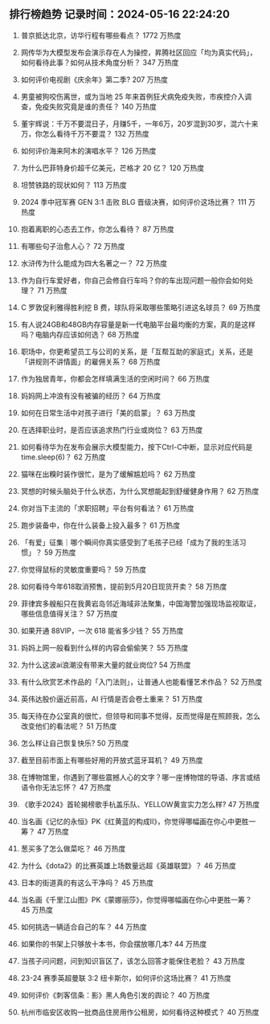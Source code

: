 
## 排行榜趋势 记录时间：2024-05-16 22:24:20
  
  1. 普京抵达北京，访华行程有哪些看点？ 1772 万热度
    
  2. 网传华为大模型发布会演示存在人为操控，昇腾社区回应「均为真实代码」，如何看待此事？如何从技术角度分析？ 347 万热度
    
  3. 如何评价电视剧《庆余年》第二季? 207 万热度
    
  4. 男童被狗咬伤离世，或为当地 25 年来首例狂犬病免疫失败，市疾控介入调查，免疫失败究竟是谁的责任？ 140 万热度
    
  5. 董宇辉说：千万不要混日子，月赚5千，一年6万，20岁混到30岁，混六十来万，你怎么看待千万不要混？ 132 万热度
    
  6. 如何评价海来阿木的演唱水平？ 126 万热度
    
  7. 为什么巴菲特身价超千亿美元，芒格才 20 亿？ 120 万热度
    
  8. 坦赞铁路的现状如何？ 113 万热度
    
  9. 2024 季中冠军赛 GEN 3:1 击败 BLG 晋级决赛，如何评价这场比赛？ 111 万热度
    
  10. 抱着离职的心态去工作，你怎么看待？ 87 万热度
    
  11. 有哪些句子治愈人心？ 72 万热度
    
  12. 水浒传为什么能成为四大名著之一？ 72 万热度
    
  13. 作为自行车爱好者，你自己会修自行车吗？你的车出现问题一般你会如何处理？ 71 万热度
    
  14. C 罗敦促利雅得胜利挖 B 费，球队将采取哪些策略引进这名球员？ 69 万热度
    
  15. 有人说24GB和48GB内存容量是新一代电脑平台最均衡的方案，真的是这样吗？电脑内存应该如何选？ 68 万热度
    
  16. 职场中，你更希望员工与公司的关系，是「互帮互助的家庭式」关系，还是「讲规则不讲情面」的雇佣关系？ 68 万热度
    
  17. 作为独居青年，你都会怎样填满生活的空闲时间？ 66 万热度
    
  18. 妈妈网上冲浪有没有被骗的经历？ 64 万热度
    
  19. 如何在日常生活中对孩子进行「美的启蒙」？ 63 万热度
    
  20. 在选择职业时，是否应该追求热门行业或岗位？ 63 万热度
    
  21. 如何看待华为在发布会展示大模型能力，按下Ctrl-C中断，显示对应代码是time.sleep(6)？ 62 万热度
    
  22. 猫咪在出糗时装作很忙，是为了缓解尴尬吗？ 62 万热度
    
  23. 冥想的时候头脑处于什么状态，为什么冥想能起到舒缓健身作用？ 62 万热度
    
  24. 你对当下主流的「求职招聘」平台有何看法？ 61 万热度
    
  25. 跑步装备中，你在什么装备上投入最多？ 61 万热度
    
  26. 「有爱」征集｜哪个瞬间你真实感受到了毛孩子已经「成为了我的生活习惯」？ 59 万热度
    
  27. 你觉得鼠标的灵敏度重要吗？ 59 万热度
    
  28. 如何看待今年618取消预售，提前到5月20日现货开卖？ 58 万热度
    
  29. 菲律宾多艘船只在我黄岩岛邻近海域非法聚集，中国海警加强现场监视取证，哪些信息值得关注？ 57 万热度
    
  30. 如果开通 88VIP，一次 618 能省多少钱？ 55 万热度
    
  31. 妈妈上网一般看到什么样的内容会偷偷笑？ 55 万热度
    
  32. 为什么这波ai浪潮没有带来大量的就业岗位? 54 万热度
    
  33. 有什么欣赏艺术作品的「入门法则」，让普通人也能看懂艺术作品？ 52 万热度
    
  34. 英伟达股价逼近前高，AI 行情是否会卷土重来？ 51 万热度
    
  35. 每天待在办公室真的很忙，但领导和同事不觉得，反而觉得是在照顾我，怎么改变他们的看法呢？ 51 万热度
    
  36. 怎么样让自己恢复快乐? 50 万热度
    
  37. 截至目前市面上有哪些好用的开放式蓝牙耳机？ 49 万热度
    
  38. 在博物馆里，你遇到了哪些震撼人心的文字？哪一座博物馆的导语、序言或结语令你无法忘怀？ 47 万热度
    
  39. 《歌手2024》首轮揭榜歌手杭盖乐队、YELLOW黄宣实力怎么样? 47 万热度
    
  40. 当名画《记忆的永恒》PK《红黄蓝的构成II》，你觉得哪幅画在你心中更胜一筹？ 47 万热度
    
  41. 葱买多了怎么做菜吃？ 46 万热度
    
  42. 为什么《dota2》的比赛英雄上场数量远超《英雄联盟》？ 46 万热度
    
  43. 日本的街道真的有这么干净吗？ 45 万热度
    
  44. 当名画《千里江山图》PK《蒙娜丽莎》，你觉得哪幅画在你心中更胜一筹？ 45 万热度
    
  45. 如何挑选一辆适合自己的车？ 44 万热度
    
  46. 如果你的书架上只够放十本书，你会摆放哪几本? 44 万热度
    
  47. 当孩子问问题，问到知识盲区了，该怎么回答才能保住老脸？ 43 万热度
    
  48. 23-24 赛季英超曼联 3:2 纽卡斯尔，如何评价这场比赛？ 41 万热度
    
  49. 如何评价《刺客信条：影》黑人角色引发的舆论？ 40 万热度
    
  50. 杭州市临安区收购一批商品住房用作公租房，如何看待这种模式？ 40 万热度
    